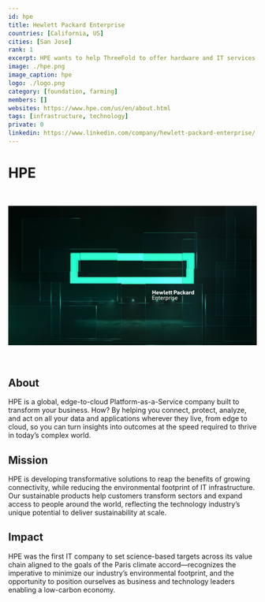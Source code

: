 ```yaml
---
id: hpe
title: Hewlett Packard Enterprise
countries: [California, US]
cities: [San Jose]
rank: 1
excerpt: HPE wants to help ThreeFold to offer hardware and IT services to the community.
image: ./hpe.png
image_caption: hpe
logo: ./logo.png
category: [foundation, farming]
members: []
websites: https://www.hpe.com/us/en/about.html
tags: [infrastructure, technology]
private: 0
linkedin: https://www.linkedin.com/company/hewlett-packard-enterprise/
---
```


# HPE

<br/>

![hpe](./hpe2.jpg)

<br/>

## About

HPE is a global, edge-to-cloud Platform-as-a-Service company built to transform your business. How? By helping you connect, protect, analyze, and act on all your data and applications wherever they live, from edge to cloud, so you can turn insights into outcomes at the speed required to thrive in today’s complex world.

## Mission

HPE is developing transformative solutions to reap the benefits of growing connectivity, while reducing the environmental footprint of IT infrastructure. Our sustainable products help customers transform sectors and expand access to people around the world, reflecting the technology industry’s unique potential to deliver sustainability at scale.

## Impact

HPE was the first IT company to set science-based targets across its value chain aligned to the goals of the Paris climate accord—recognizes the imperative to minimize our industry’s environmental footprint, and the opportunity to position ourselves as business and technology leaders enabling a low-carbon economy.


